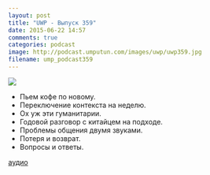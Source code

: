 ```yaml
---
layout: post
title: "UWP - Выпуск 359"
date: 2015-06-22 14:57
comments: true
categories: podcast
image: http://podcast.umputun.com/images/uwp/uwp359.jpg
filename: ump_podcast359
---
```

![](https://podcast.umputun.com/images/uwp/uwp359.jpg)

- Пьем кофе по новому.
- Переключение контекста на неделю.
- Ох уж эти гуманитарии.
- Годовой разговор с китайцем на подходе.
- Проблемы общения двумя звуками.
- Потеря и возврат.
- Вопросы и ответы.

[аудио](https://podcast.umputun.com/media/ump_podcast359.mp3)
<audio src="https://podcast.umputun.com/media/ump_podcast359.mp3" preload="none"></audio>
